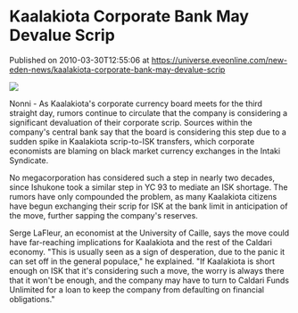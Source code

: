 # Kaalakiota Corporate Bank May Devalue Scrip
Published on 2010-03-30T12:55:06 at https://universe.eveonline.com/new-eden-news/kaalakiota-corporate-bank-may-devalue-scrip

![](http://www.eve-mercury.net/images/mercurybanner.png)  
  
Nonni - As Kaalakiota's corporate currency board meets for the third straight day, rumors continue to circulate that the company is considering a significant devaluation of their corporate scrip. Sources within the company's central bank say that the board is considering this step due to a sudden spike in Kaalakiota scrip-to-ISK transfers, which corporate economists are blaming on black market currency exchanges in the Intaki Syndicate.

No megacorporation has considered such a step in nearly two decades, since Ishukone took a similar step in YC 93 to mediate an ISK shortage. The rumors have only compounded the problem, as many Kaalakiota citizens have begun exchanging their scrip for ISK at the bank limit in anticipation of the move, further sapping the company's reserves.

Serge LaFleur, an economist at the University of Caille, says the move could have far-reaching implications for Kaalakiota and the rest of the Caldari economy. "This is usually seen as a sign of desperation, due to the panic it can set off in the general populace," he explained. "If Kaalakiota is short enough on ISK that it's considering such a move, the worry is always there that it won't be enough, and the company may have to turn to Caldari Funds Unlimited for a loan to keep the company from defaulting on financial obligations."

